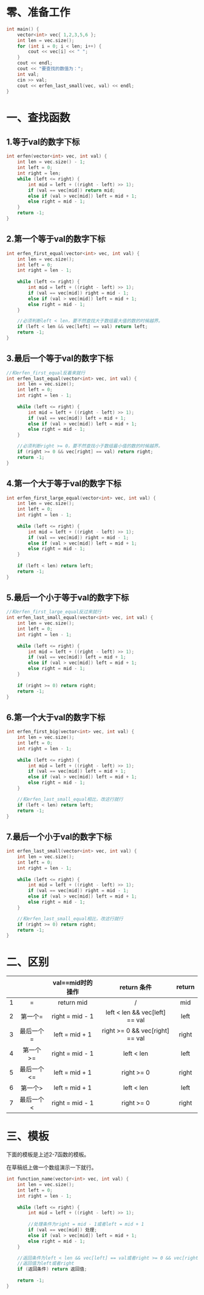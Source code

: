 # 零、准备工作

```c++
int main() {
	vector<int> vec{ 1,2,3,5,6 };
	int len = vec.size();
	for (int i = 0; i < len; i++) {
		cout << vec[i] << " ";
	}
	cout << endl;
	cout << "要查找的数值为：";
	int val;
	cin >> val;
	cout << erfen_last_small(vec, val) << endl;
}
```



# 一、查找函数

## 1.等于val的数字下标

```c++
int erfen(vector<int> vec, int val) {
	int len = vec.size() - 1;
	int left = 0;
	int right = len;
	while (left <= right) {
		int mid = left + ((right - left) >> 1);
		if (val == vec[mid]) return mid;
		else if (val > vec[mid]) left = mid + 1;
		else right = mid - 1;
	}
	return -1;
}
```



## 2.第一个等于val的数字下标

```c++
int erfen_first_equal(vector<int> vec, int val) {
	int len = vec.size();
	int left = 0;
	int right = len - 1;
    
	while (left <= right) {
		int mid = left + ((right - left) >> 1);
		if (val == vec[mid]) right = mid - 1;
		else if (val > vec[mid]) left = mid + 1;
		else right = mid - 1;
	}

	//必须判断left < len，要不然查找大于数组最大值的数的时候越界。
	if (left < len && vec[left] == val) return left; 
	return -1;
}
```



## 3.最后一个等于val的数字下标

```c++
//和erfen_first_equal反着来就行
int erfen_last_equal(vector<int> vec, int val) {
	int len = vec.size();
	int left = 0;
	int right = len - 1;
    
	while (left <= right) {
		int mid = left + ((right - left) >> 1);
		if (val == vec[mid]) left = mid + 1;
		else if (val > vec[mid]) left = mid + 1;
		else right = mid - 1;
	}

	//必须判断right >= 0，要不然查找小于数组最小值的数的时候越界。
	if (right >= 0 && vec[right] == val) return right;
	return -1;
}
```



## 4.第一个大于等于val的数字下标

```c++
int erfen_first_large_equal(vector<int> vec, int val) {
	int len = vec.size();
	int left = 0;
	int right = len - 1;
    
	while (left <= right) {
		int mid = left + ((right - left) >> 1);
		if (val == vec[mid]) right = mid - 1;
		else if (val > vec[mid]) left = mid + 1;
		else right = mid - 1;
	}
    
	if (left < len) return left;
	return -1;
}
```



## 5.最后一个小于等于val的数字下标

```c++
//和erfen_first_large_equal反过来就行
int erfen_last_small_equal(vector<int> vec, int val) {
	int len = vec.size();
	int left = 0;
	int right = len - 1;
    
	while (left <= right) {
		int mid = left + ((right - left) >> 1);
		if (val == vec[mid]) left = mid + 1;
		else if (val > vec[mid]) left = mid + 1;
		else right = mid - 1;
	}
    
	if (right >= 0) return right;
	return -1;
}
```



## 6.第一个大于val的数字下标

```c++
int erfen_first_big(vector<int> vec, int val) {
	int len = vec.size();
	int left = 0;
	int right = len - 1;
    
	while (left <= right) {
		int mid = left + ((right - left) >> 1);
		if (val == vec[mid]) left = mid + 1;
		else if (val > vec[mid]) left = mid + 1;
		else right = mid - 1;
	}

	//和erfen_last_small_equal相比，改这行就行
	if (left < len) return left;
	return -1;
}
```



## 7.最后一个小于val的数字下标

```c++
int erfen_last_small(vector<int> vec, int val) {
	int len = vec.size();
	int left = 0;
	int right = len - 1;
    
	while (left <= right) {
		int mid = left + ((right - left) >> 1);
		if (val == vec[mid]) right = mid - 1;
		else if (val > vec[mid]) left = mid + 1;
		else right = mid - 1;
	}

	//和erfen_last_small_equal相比，改这行就行
	if (right >= 0) return right;
	return -1;
}
```



# 二、区别

|      |            | val==mid时的操作 |           return 条件           | return |
| :--: | :--------: | :--------------: | :-----------------------------: | :----: |
|  1   |     =      |    return mid    |                /                |  mid   |
|  2   |  第一个=   | right = mid - 1  | left < len && vec[left] == val  |  left  |
|  3   | 最后一个=  |  left = mid + 1  | right >= 0 && vec[right] == val | right  |
|  4   |  第一个>=  | right = mid - 1  |           left < len            |  left  |
|  5   | 最后一个<= |  left = mid + 1  |           right >= 0            | right  |
|  6   |  第一个>   |  left = mid + 1  |           left < len            |  left  |
|  7   | 最后一个<  | right = mid - 1  |           right >= 0            | right  |



# 三、模板

下面的模板是上述2-7函数的模板。

在草稿纸上做一个数组演示一下就行。

```c++
int function_name(vector<int> vec, int val) {
	int len = vec.size();
	int left = 0;
	int right = len - 1;
    
	while (left <= right) {
		int mid = left + ((right - left) >> 1);
        
        //处理条件为right = mid - 1或者left = mid + 1
		if (val == vec[mid]) 处理;
		else if (val > vec[mid]) left = mid + 1;
		else right = mid - 1;
	}

	//返回条件为left < len && vec[left] == val或者right >= 0 && vec[right] == val
    //返回值为left或者right
	if (返回条件) return 返回值;
    
	return -1;
}
```





















